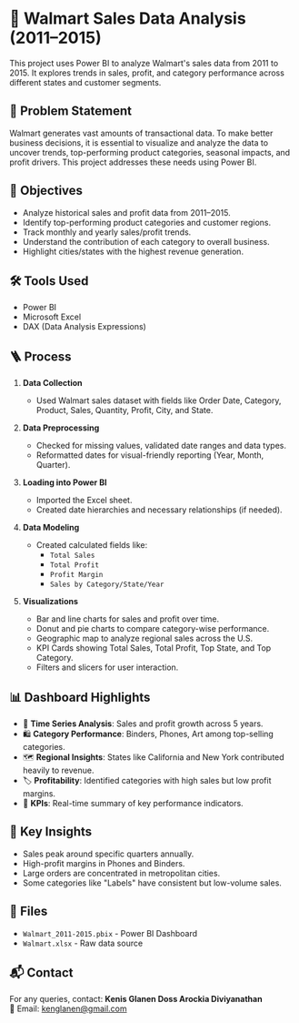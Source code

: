 
# 🧠 Walmart Sales Data Analysis (2011–2015)

This project uses Power BI to analyze Walmart's sales data from 2011 to 2015. It explores trends in sales, profit, and category performance across different states and customer segments.

## 📌 Problem Statement
Walmart generates vast amounts of transactional data. To make better business decisions, it is essential to visualize and analyze the data to uncover trends, top-performing product categories, seasonal impacts, and profit drivers. This project addresses these needs using Power BI.

## 🎯 Objectives
- Analyze historical sales and profit data from 2011–2015.
- Identify top-performing product categories and customer regions.
- Track monthly and yearly sales/profit trends.
- Understand the contribution of each category to overall business.
- Highlight cities/states with the highest revenue generation.

## 🛠️ Tools Used
- Power BI
- Microsoft Excel
- DAX (Data Analysis Expressions)

## 🪜 Process

1. **Data Collection**
   - Used Walmart sales dataset with fields like Order Date, Category, Product, Sales, Quantity, Profit, City, and State.

2. **Data Preprocessing**
   - Checked for missing values, validated date ranges and data types.
   - Reformatted dates for visual-friendly reporting (Year, Month, Quarter).

3. **Loading into Power BI**
   - Imported the Excel sheet.
   - Created date hierarchies and necessary relationships (if needed).

4. **Data Modeling**
   - Created calculated fields like:
     - `Total Sales`
     - `Total Profit`
     - `Profit Margin`
     - `Sales by Category/State/Year`

5. **Visualizations**
   - Bar and line charts for sales and profit over time.
   - Donut and pie charts to compare category-wise performance.
   - Geographic map to analyze regional sales across the U.S.
   - KPI Cards showing Total Sales, Total Profit, Top State, and Top Category.
   - Filters and slicers for user interaction.

## 📊 Dashboard Highlights
- 📅 **Time Series Analysis**: Sales and profit growth across 5 years.
- 🛍️ **Category Performance**: Binders, Phones, Art among top-selling categories.
- 🗺️ **Regional Insights**: States like California and New York contributed heavily to revenue.
- 🏷️ **Profitability**: Identified categories with high sales but low profit margins.
- 🧮 **KPIs**: Real-time summary of key performance indicators.

## 📌 Key Insights
- Sales peak around specific quarters annually.
- High-profit margins in Phones and Binders.
- Large orders are concentrated in metropolitan cities.
- Some categories like "Labels" have consistent but low-volume sales.

## 📁 Files
- `Walmart_2011-2015.pbix` - Power BI Dashboard
- `Walmart.xlsx` - Raw data source

## 📬 Contact
For any queries, contact: **Kenis Glanen Doss Arockia Diviyanathan**  
📧 Email: kenglanen@gmail.com  
